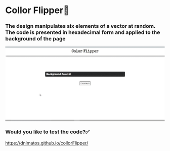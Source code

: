 # Collor Flipper:rainbow:

### The design manipulates six elements of a vector at random. The code is presented in hexadecimal form and applied to the background of the page
![](https://github.com/dnlMatos/collorFlipper/blob/main/color-flipper.gif)

### Would you like to test the code?:white_check_mark:
https://dnlmatos.github.io/collorFlipper/
